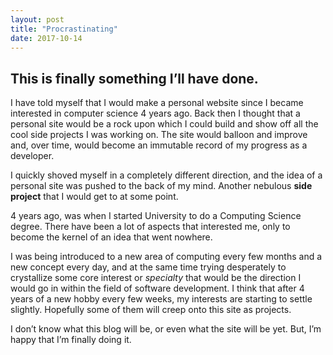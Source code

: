 ```yaml
---
layout: post
title: "Procrastinating"
date: 2017-10-14
---
```


## This is finally something I’ll have done.

I have told myself that I would make a personal website since I became interested in computer science 4 years ago. Back then I thought that a personal site would be a rock upon which I could build and show off all the cool side projects I was working on. The site would balloon and improve and, over time, would become an immutable record of my progress as a developer.

I quickly shoved myself in a completely different direction, and the idea of a personal site was pushed to the back of my mind. Another nebulous **side project** that I would get to at some point.

4 years ago, was when I started University to do a Computing Science degree. There have been a lot of aspects that interested me, only to become the kernel of an idea that went nowhere.

I was being introduced to a new area of computing every few months and a new concept every day, and at the same time trying desperately to crystallize some core interest or *specialty* that would be the direction I would go in within the field of software development. I think that after 4 years of a new hobby every few weeks, my interests are starting to settle slightly. Hopefully some of them will creep onto this site as projects.

I don’t know what this blog will be, or even what the site will be yet. But, I’m happy that I’m finally doing it.

